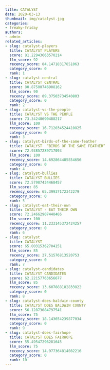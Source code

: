 ```yaml
---
title: CATALYST
date: 2020-03-13
thumbnail: img/catalyst.jpg
categories:
- freaky-friday
authors:
- admin
related_articles:
- slug: catalyst-players
  title: CATALYST PLAYERS
  score: 81.22943663570214
  llm_score: 92
  recency_score: 84.14718317851063
  category_score: 0
  rank: 1
- slug: catalyst-central
  title: CATALYST CENTRAL
  score: 80.87500746908162
  llm_score: 90
  recency_score: 89.37503734540803
  category_score: 0
  rank: 2
- slug: catalyst-vs-the-people
  title: CATALYST VS THE PEOPLE
  score: 73.34240690488217
  llm_score: 100
  recency_score: 16.712034524410825
  category_score: 0
  rank: 3
- slug: catalyst-birds-of-the-same-feather
  title: CATALYST  “BIRDS OF THE SAME FEATHER”
  score: 72.93857289717093
  llm_score: 100
  recency_score: 14.692864485854656
  category_score: 0
  rank: 4
- slug: catalyst-bullies
  title: CATALYST BULLIES
  score: 72.57987434468457
  llm_score: 85
  recency_score: 65.39937172342279
  category_score: 0
  rank: 5
- slug: catalyst-eat-their-own
  title: CATALYST - EAT THEIR OWN
  score: 72.24662907448486
  llm_score: 100
  recency_score: 11.233145372424257
  category_score: 0
  rank: 6
- slug: catalyst
  title: CATALYST
  score: 65.00315362704151
  llm_score: 85
  recency_score: 27.51576813520753
  category_score: 0
  rank: 7
- slug: catalyst-candidates
  title: CATALYST CANDIDATES
  score: 62.22157763656677
  llm_score: 85
  recency_score: 13.607888182833822
  category_score: 0
  rank: 8
- slug: catalyst-does-baldwin-county
  title: CATALYST DOES BALDWIN COUNTY
  score: 56.12873084797541
  llm_score: 75
  recency_score: 18.143654239877034
  category_score: 0
  rank: 9
- slug: catalyst-does-fairhope
  title: CATALYST DOES FAIRHOPE
  score: 55.49547296281645
  llm_score: 75
  recency_score: 14.977364814082216
  category_score: 0
  rank: 10
---
```

